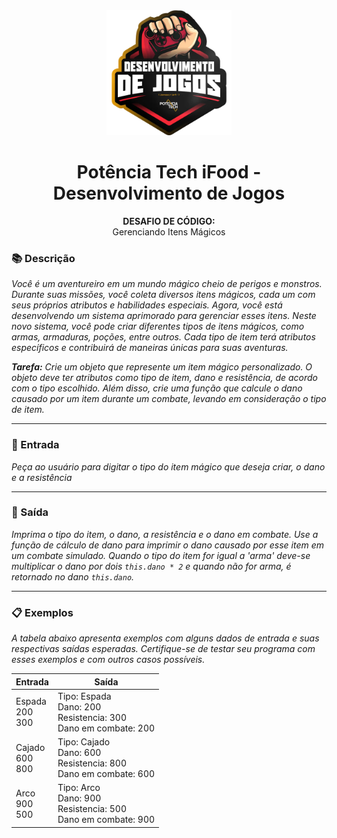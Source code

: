 <div align="center">
  <img src="../../assets/image.png" width="200"/>

  # Potência Tech iFood - Desenvolvimento de Jogos
  **DESAFIO DE CÓDIGO:** <br> Gerenciando Itens Mágicos
</div>

### 📚 Descrição
*Você é um aventureiro em um mundo mágico cheio de perigos e monstros. Durante suas missões, você coleta diversos itens mágicos, cada um com seus próprios atributos e habilidades especiais. Agora, você está desenvolvendo um sistema aprimorado para gerenciar esses itens. Neste novo sistema, você pode criar diferentes tipos de itens mágicos, como armas, armaduras, poções, entre outros. Cada tipo de item terá atributos específicos e contribuirá de maneiras únicas para suas aventuras.*

***Tarefa:*** *Crie um objeto que represente um item mágico personalizado. O objeto deve ter atributos como tipo de item, dano e resistência, de acordo com o tipo escolhido. Além disso, crie uma função que calcule o dano causado por um item durante um combate, levando em consideração o tipo de item.*

---

### 🔄 Entrada
*Peça ao usuário para digitar o tipo do item mágico que deseja criar, o dano e a resistência*

---

### 🚪 Saída
*Imprima o tipo do item, o dano, a resistência e o dano em combate.*
*Use a função de cálculo de dano para imprimir o dano causado por esse item em um combate simulado. Quando o tipo do item for igual a 'arma' deve-se multiplicar o dano por dois ```this.dano * 2``` e quando não for arma, é retornado no dano ```this.dano```.*

---

### 📋 Exemplos
*A tabela abaixo apresenta exemplos com alguns dados de entrada e suas respectivas saídas esperadas. Certifique-se de testar seu programa com esses exemplos e com outros casos possíveis.*

| Entrada | Saída                                                                                             |
|---------|---------------------------------------------------------------------------------------------------|
| Espada <br> 200 <br> 300 | Tipo: Espada <br> Dano: 200 <br> Resistencia: 300 <br> Dano em combate: 200      |
| Cajado <br> 600 <br> 800 | Tipo: Cajado <br> Dano: 600 <br> Resistencia: 800 <br> Dano em combate: 600      |
| Arco <br> 900 <br> 500   | Tipo: Arco <br> Dano: 900 <br> Resistencia: 500 <br> Dano em combate: 900        |